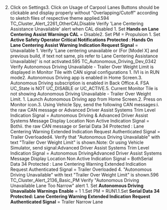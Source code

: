 2. Click on Settings3. Click on Usage of Carpool Lanes Buttons should be clickable and display properly without "Overlapping/Cutoff" according to sketch files of respective theme applied.594 TC_Cluster_Alert_2261_OtherCALDisable Verify 'Lane Centering Assistance Unavailable' alert when CAL disabled 1. Set **Hands on Lane Centering Assist Warnings CAL** = Disable2. Set PM = Propulsion 1. Set **Active Safety Operator Critical Notifications Protected : Hands On Lane Centering Assist Warning Indication Request Signal** = Unavailable 1. Verify 'Lane centering unavailable or (For [Model X] and previous build, if text not same, pls refer to Lane Centering Assistance Unavailable)' is not activated.595 TC_Autonomous_Driving_Dev_0342 Verify Autonomous Driving Unavailable - Trailer Over Weight Limit is displayed in Monitor Tile with CAN signal configurations 1. IVI is in RUN mode2. Autonomous Driving app is enabled in Home Screen.3. Autonomous Driving subscription is enabled in Back Office.4. FSA UC_State is NOT UC_DISABLE or UC_ACTIVE.5. Current Monitor Tile is not showing Autonomous Driving Unavailable - Trailer Over Weight Limit. 1. Launch Autonomous Driving app from Home Screen.2. Press on Monitor icon.3. Using Vehicle Spy, send the following CAN messages:i. the raw CAN message or Advanced Driver Assist Systems Trim Level Indication Signal = Autonomous Driving & Advanced Driver Assist Systems Message Display Location Non Active Indication Signal = Bothii. the raw CAN message or Serial Data 34 Protected : Lane Centering Warning Extended Indication Request Authenticated Signal = Trailer Overloaded4. Verify that "Autonomous Driving Unavailable" with text "Trailer Over Weight Limit" is shown.Note: Or using Vehicle Simulator, send signal:Advanced Driver Assist Systems Trim Level Indication Signal = Autonomous DrivingAdvanced Driver Assist Systems Message Display Location Non Active Indication Signal = BothSerial Data 34 Protected : Lane Centering Warning Extended Indication Request Authenticated Signal = Trailer Overloaded 4. "Autonomous Driving Unavailable" with text "Trailer Over Weight Limit" is shown.596 TC_Cluster_Alert_2136_Basic_PM Verify "Autonomous Driving Unavailable Lane Too Narrow" alert 1. Set **Autonomous Driving Unavailable Warnings Enable** = 1 1.Set PM = RUN1.1.Set **Serial Data 34 Protected: Lane Centering Warning Extended Indication Request Authenticated Signal** = Trailer Narrow Lane